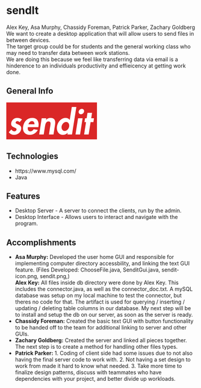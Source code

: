 # sendIt
Alex Key, Asa Murphy, Chassidy Foreman, Patrick Parker, Zachary Goldberg<br>
We want to create a desktop application that will allow users to send files in between devices.<br>
The target group could be for students and the general working class who may need to transfer data between work stations.<br>
We are doing this because we feel like transferring data via email is a hinderence to an individuals productivity and effieicency at getting work done.<br>

## General Info
![Logo](./logo/logo.png) <!--Application logo --> <!--Application logo -->


## Technologies
<ul>
  <li>https://www.mysql.com/</li>
  <li>Java</li>
</ul>

## Features
<ul>
  <li>Desktop Server - A server to connect the clients, run by the admin.</li>
  <li>Desktop Interface - Allows users to interact and navigate with the program.
</ul>

## Accomplishments
<ul>
  <li><strong>Asa Murphy:</strong> Developed the user home GUI and responsible for implementing computer directory accessbility, and linking the text GUI feature. (Files Developed: ChooseFile.java, SenditGui.java, sendit-icon.png, sendit.png,)</li>
  <strong>Alex Key:</strong> All files inside db directory were done by Alex Key. This includes the connector.java, as well as the connector_doc.txt. A mySQL database was setup on my local machine to test the connector, but theres no code for that. The artifact is used for querying / inserting / updating / deleting table columns in our database. My next step will be to install and setup the db on our server, as soon as the server is ready.
  </li>
  <li>
    <strong>Chassidy Foreman:</strong> Created the basic text GUI with button functionality to be handed off to the team for additional linking to server and other GUIs. 
  </li>
  <li>
    <strong>Zachary Goldberg:</strong> Created the server and linked all pieces together. The next step is to create a method for handling other files types. 
  </li>
  <li>
    <strong>Patrick Parker:</strong> 1. Coding of client side had some issues due to not also having the final server code to work with. 2. Not having a set design to work from made it hard to know what needed. 3. Take more time to finalize design patterns, discuss with teammates who have dependencies with your project, and better divide up workloads.
  </li>
</ul>
